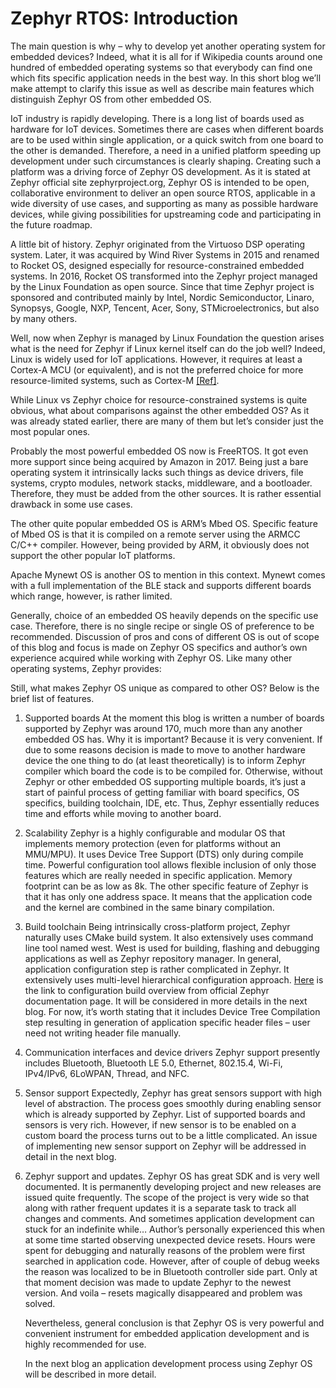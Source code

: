 
# Zephyr RTOS: Introduction

The main question is why – why to develop yet another operating system for embedded devices? Indeed, what it is all for if Wikipedia counts around one hundred of embedded operating systems so that everybody can find one which fits specific application needs in the best way. In this short blog we’ll make attempt to clarify this issue as well as describe main features which distinguish Zephyr OS from other embedded OS.

IoT industry is rapidly developing. There is a long list of boards used as hardware for IoT devices. Sometimes there are cases when different boards are to be used within single application, or a quick switch from one board to the other is demanded. Therefore, a need in a unified platform speeding up development under such circumstances is clearly shaping. Creating such a platform was a driving force of Zephyr OS development. As it is stated at Zephyr official site zephyrproject.org, Zephyr OS is intended to be open, collaborative environment to deliver an open source RTOS, applicable in a wide diversity of use cases, and supporting as many as possible hardware devices, while giving possibilities for upstreaming code and participating in the future roadmap.

A little bit of history. Zephyr originated from the Virtuoso DSP operating system. Later, it was acquired by Wind River Systems in 2015 and renamed to Rocket OS, designed especially for resource-constrained embedded systems. In 2016, Rocket OS transformed into the Zephyr project managed by the Linux Foundation as open source. Since that time Zephyr project is sponsored and contributed mainly by Intel, Nordic Semiconductor, Linaro, Synopsys, Google, NXP, Tencent, Acer, Sony, STMicroelectronics, but also by many others.

Well, now when Zephyr is managed by Linux Foundation the question arises what is the need for Zephyr if Linux kernel itself can do the job well? Indeed, Linux is widely used for IoT applications. However, it requires at least a Cortex-A MCU (or equivalent), and is not the preferred choice for more resource-limited systems, such as Cortex-M [[Ref]](https://www.zephyrproject.org/zephyr-an-operating-system-for-iot).

While Linux vs Zephyr choice for resource-constrained systems is quite obvious, what about comparisons against the other embedded OS? As it was already stated earlier, there are many of them but let’s consider just the most popular ones.

Probably the most powerful embedded OS now is FreeRTOS. It got even more support since being acquired by Amazon in 2017. Being just a bare operating system it intrinsically lacks such things as  device drivers, file systems, crypto modules, network stacks, middleware, and a bootloader. Therefore, they must be added from the other sources. It is rather essential drawback in some use cases.

The other quite popular embedded OS is ARM’s Mbed OS. Specific feature of Mbed OS is that it is compiled on a remote server using the ARMCC C/C++ compiler. However, being provided by ARM, it obviously does not support the other popular IoT platforms.

Apache Mynewt OS is another OS to mention in this context. Mynewt comes with a full implementation of the BLE stack and supports different boards which range, however, is rather limited.

Generally, choice of an embedded OS heavily depends on the specific use case. Therefore, there is no single recipe or single OS of preference to be recommended. Discussion of pros and cons of different OS is out of scope of this blog and focus is made on Zephyr OS specifics and author’s own experience acquired while working with Zephyr OS.
Like many other operating systems, Zephyr provides:

Still, what makes Zephyr OS unique as compared to other OS? Below is the brief list of features.


1. Supported boards
	At the moment this blog is written a number of boards supported by Zephyr was around 170, much more than any another embedded OS has. Why it is important? Because it is very convenient. If due to some reasons decision is made to move to another hardware device the one thing to  do (at least theoretically) is to inform Zephyr compiler which board the code is to be compiled for. Otherwise, without Zephyr or other embedded OS supporting multiple boards, it’s just a start of painful process of getting familiar with board specifics, OS specifics, building toolchain, IDE, etc. Thus, Zephyr essentially reduces time and efforts while moving to another board.
	
2. Scalability
	Zephyr is a highly configurable and modular OS that implements memory protection (even for platforms without an MMU/MPU). It uses Device Tree Support (DTS) only during compile time. Powerful configuration tool allows flexible inclusion of only those features which are really needed in specific application. Memory footprint can be as low as 8k.
	The other specific feature of Zephyr is that it has only one address space. It means that the application code and the kernel are combined in the same binary compilation. 
	
3. Build toolchain
	Being intrinsically cross-platform project, Zephyr naturally uses CMake build system. It also extensively uses command line tool named west. West is used for building, flashing and debugging applications as well as Zephyr repository manager.
	In general, application configuration step is rather complicated in Zephyr. It extensively uses multi-level hierarchical configuration approach. [Here](https://docs.zephyrproject.org/latest/guides/build/index.html) is the link to configuration build overview from official Zephyr documentation page. It will be considered in more details in the next blog. For now, it’s worth stating that it includes Device Tree Compilation step resulting in generation of application specific header files – user need not writing header file manually.
	
4.  Communication interfaces and device drivers
	Zephyr support presently includes Bluetooth, Bluetooth LE 5.0, Ethernet, 802.15.4, Wi-Fi, IPv4/IPv6, 6LoWPAN, Thread, and NFC. 
	
5. Sensor support
	Expectedly, Zephyr has great sensors support with high level of abstraction. The process goes smoothly during enabling sensor which is already supported by Zephyr. List of supported boards and sensors is very rich. However,  if new sensor is to be enabled on a custom board the process turns out to be a little complicated. An issue of implementing new sensor support on Zephyr will be addressed in detail in the next blog.
	
6. Zephyr support and updates.
	Zephyr OS has great SDK and is very well documented. It is permanently developing project and new releases are issued quite frequently. The scope of the project is very wide so that along with rather frequent updates it is a separate task to track all changes and comments. And sometimes application development can stuck for an indefinite while… Author’s personally experienced this when at some time started observing unexpected device resets. Hours were spent for debugging and naturally reasons of the problem were first searched in application code. However, after of couple of debug weeks the reason was localized to be in Bluetooth controller side part. Only at that moment decision was made to update Zephyr to the newest version. And voila – resets magically disappeared and problem was solved.
	
	Nevertheless, general conclusion is that Zephyr OS is very powerful and convenient instrument for embedded application development and is highly recommended for use.
	
	In the next blog an application development process using Zephyr OS will be described in more detail.

